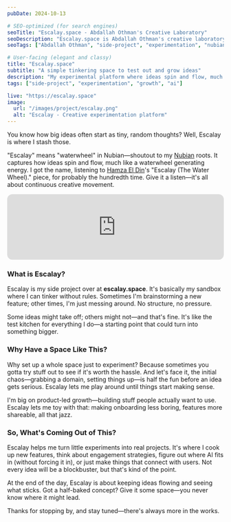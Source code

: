 ```yaml
---
pubDate: 2024-10-13

# SEO-optimized (for search engines)
seoTitle: "Escalay.space - Abdallah Othman's Creative Laboratory"
seoDescription: "Escalay.space is Abdallah Othman's creative laboratory for testing Growth Engineering ideas and AI experiments. A Nubian-inspired platform for continuous innovation."
seoTags: ["Abdallah Othman", "side-project", "experimentation", "nubian", "growth engineering", "ai", "product development", "Hamburg", "software innovation", "creative lab"]

# User-facing (elegant and classy)
title: "Escalay.space"
subtitle: "A simple tinkering space to test out and grow ideas"
description: "My experimental platform where ideas spin and flow, much like a waterwheel generating energy."
tags: ["side-project", "experimentation", "growth", "ai"]

live: "https://escalay.space"
image:
  url: "/images/project/escalay.png"
  alt: "Escalay - Creative experimentation platform"
---
```


You know how big ideas often start as tiny, random thoughts? Well, Escalay is where I stash those.

"Escalay" means "waterwheel" in Nubian—shoutout to my [Nubian](https://www.wikiwand.com/en/articles/Nubians) roots. It captures how ideas spin and flow, much like a waterwheel generating energy. I got the name, listening to [Hamza El Din](https://www.wikiwand.com/en/articles/Hamza_El_Din)'s "Escalay (The Water Wheel)." piece, for probably the hundredth time. Give it a listen—it's all about continuous creative movement.

<iframe style="border-radius:12px" src="https://open.spotify.com/embed/track/6LKRmvN1kxhLtOIJVqL6na?utm_source=generator" width="100%" height="152" frameBorder="0" allowfullscreen="" allow="autoplay; clipboard-write; encrypted-media; fullscreen; picture-in-picture" loading="lazy"></iframe>

### What is Escalay?

Escalay is my side project over at **escalay.space**. It's basically my sandbox where I can tinker without rules. Sometimes I'm brainstorming a new feature; other times, I'm just messing around. No structure, no pressure.

Some ideas might take off; others might not—and that's fine. It's like the test kitchen for everything I do—a starting point that could turn into something bigger.

### Why Have a Space Like This?

Why set up a whole space just to experiment? Because sometimes you gotta try stuff out to see if it's worth the hassle. And let's face it, the initial chaos—grabbing a domain, setting things up—is half the fun before an idea gets serious. Escalay lets me play around until things start making sense.

I'm big on product-led growth—building stuff people actually want to use. Escalay lets me toy with that: making onboarding less boring, features more shareable, all that jazz.

### So, What's Coming Out of This?

Escalay helps me turn little experiments into real projects. It's where I cook up new features, think about engagement strategies, figure out where AI fits in (without forcing it in), or just make things that connect with users. Not every idea will be a blockbuster, but that's kind of the point.

At the end of the day, Escalay is about keeping ideas flowing and seeing what sticks. Got a half-baked concept? Give it some space—you never know where it might lead.

Thanks for stopping by, and stay tuned—there's always more in the works.